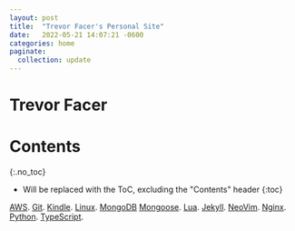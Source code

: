 ```yaml
---
layout: post
title:  "Trevor Facer's Personal Site"
date:   2022-05-21 14:07:21 -0600
categories: home
paginate:
  collection: update
---
```


# Trevor Facer

# Contents
{:.no_toc}

* Will be replaced with the ToC, excluding the "Contents" header
{:toc}

[AWS](https://tdfacer.github.io/tech/aws).
[Git](https://tdfacer.github.io/tech/git).
[Kindle](https://tdfacer.github.io/tech/kindle).
[Linux](https://tdfacer.github.io/tech/linux).
[MongoDB](https://tdfacer.github.io/tech/mongodb)
[Mongoose](https://tdfacer.github.io/tech/mongoose).
[Lua](https://tdfacer.github.io/tech/lua).
[Jekyll](https://tdfacer.github.io/tech/jekyll).
[NeoVim](https://tdfacer.github.io/tech/neovim).
[Nginx](https://tdfacer.github.io/tech/nginx).
[Python](https://tdfacer.github.io/tech/python).
[TypeScript](https://tdfacer.github.io/tech/typescript).
